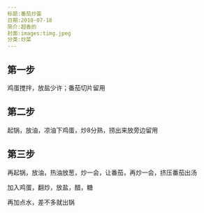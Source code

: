 ```yaml
---
标题:番茄炒蛋
日期:2018-07-18
简介:超香的
封面:images:timg.jpeg
分类:炒菜
---
```





## 第一步

鸡蛋搅拌，放盐少许；番茄切片留用

## 第二步

起锅，放油，凉油下鸡蛋，炒8分熟，捞出来放旁边留用

## 第三步

再起锅，放油，热油放葱，炒一会，让番茄，再炒一会，挤压番茄出汤

加入鸡蛋，翻炒，放盐，醋，糖

再加点水，差不多就出锅





